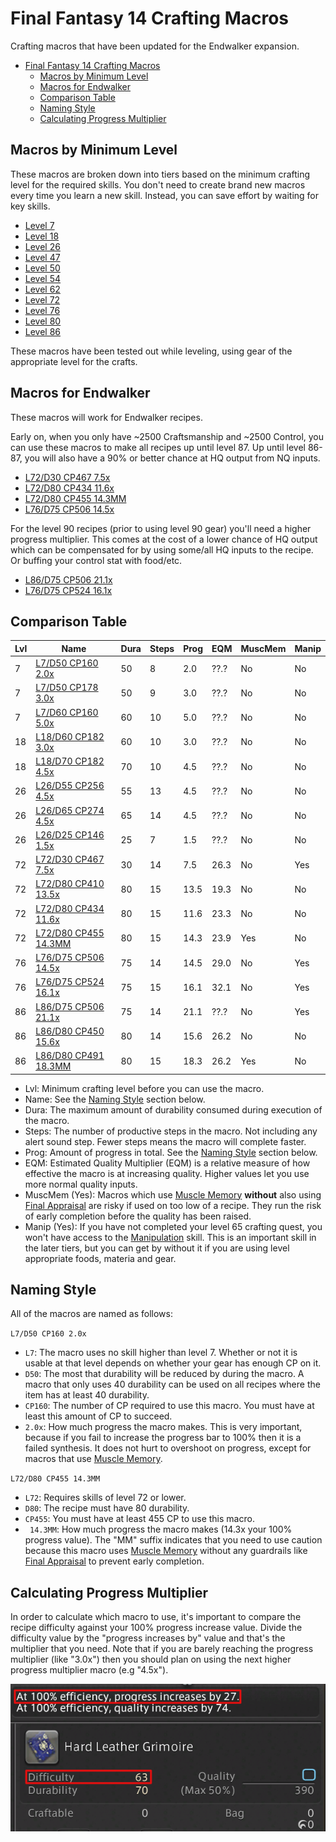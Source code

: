 # Final Fantasy 14 Crafting Macros

Crafting macros that have been updated for the Endwalker expansion.

- [Final Fantasy 14 Crafting Macros](#final-fantasy-14-crafting-macros)
  - [Macros by Minimum Level](#macros-by-minimum-level)
  - [Macros for Endwalker](#macros-for-endwalker)
  - [Comparison Table](#comparison-table)
  - [Naming Style](#naming-style)
  - [Calculating Progress Multiplier](#calculating-progress-multiplier)

## Macros by Minimum Level

These macros are broken down into tiers based on the minimum crafting level for the required skills.  You don't need to create brand new macros every time you learn a new skill.  Instead, you can save effort by waiting for key skills.

- [Level 7](Level7CraftingMacros.md)
- [Level 18](Level18CraftingMacros.md)
- [Level 26](Level26CraftingMacros.md)
- [Level 47](Level47CraftingMacros.md)
- [Level 50](Level50CraftingMacros.md)
- [Level 54](Level54CraftingMacros.md)
- [Level 62](Level62CraftingMacros.md)
- [Level 72](Level72CraftingMacros.md)
- [Level 76](Level76CraftingMacros.md)
- [Level 80](Level80CraftingMacros.md)
- [Level 86](Level86CraftingMacros.md)

These macros have been tested out while leveling, using gear of the appropriate level for the crafts.

## Macros for Endwalker

These macros will work for Endwalker recipes. 

Early on, when you only have ~2500 Craftsmanship and ~2500 Control, you can use these macros to make all recipes up until level 87.  Up until level 86-87, you will also have a 90% or better chance at HQ output from NQ inputs.

- [L72/D30 CP467 7.5x](Level72CraftingMacros.md)
- [L72/D80 CP434 11.6x](Level72CraftingMacros.md)
- [L72/D80 CP455 14.3MM](Level72CraftingMacros.md)
- [L76/D75 CP506 14.5x](Level76CraftingMacros.md)

For the level 90 recipes (prior to using level 90 gear) you'll need a higher progress multiplier.  This comes at the cost of a lower chance of HQ output which can be compensated for by using some/all HQ inputs to the recipe.  Or buffing your control stat with food/etc.

- [L86/D75 CP506 21.1x](Level86CraftingMacros.md)
- [L76/D75 CP524 16.1x](Level76CraftingMacros.md)

## Comparison Table

| Lvl | Name                                             | Dura | Steps | Prog | EQM  | MuscMem | Manip |
| --- | ------------------------------------------------ | ---- | ----- | ---- | ---- | ------- | ----- |
| 7   | [L7/D50 CP160 2.0x](Level7CraftingMacros.md)     | 50   | 8     | 2.0  | ??.? | No      | No    |
| 7   | [L7/D50 CP178 3.0x](Level7CraftingMacros.md)     | 50   | 9     | 3.0  | ??.? | No      | No    |
| 7   | [L7/D60 CP160 5.0x](Level7CraftingMacros.md)     | 60   | 10    | 5.0  | ??.? | No      | No    |
| 18  | [L18/D60 CP182 3.0x](Level18CraftingMacros.md)   | 60   | 10    | 3.0  | ??.? | No      | No    |
| 18  | [L18/D70 CP182 4.5x](Level18CraftingMacros.md)   | 70   | 10    | 4.5  | ??.? | No      | No    |
| 26  | [L26/D55 CP256 4.5x](Level26CraftingMacros.md)   | 55   | 13    | 4.5  | ??.? | No      | No    |
| 26  | [L26/D65 CP274 4.5x](Level26CraftingMacros.md)   | 65   | 14    | 4.5  | ??.? | No      | No    |
| 26  | [L26/D25 CP146 1.5x](Level26CraftingMacros.md)   | 25   | 7     | 1.5  | ??.? | No      | No    |
| 72  | [L72/D30 CP467 7.5x](Level72CraftingMacros.md)   | 30   | 14    | 7.5  | 26.3 | No      | Yes   |
| 72  | [L72/D80 CP410 13.5x](Level72CraftingMacros.md)  | 80   | 15    | 13.5 | 19.3 | No      | No    |
| 72  | [L72/D80 CP434 11.6x](Level72CraftingMacros.md)  | 80   | 15    | 11.6 | 23.3 | No      | No    |
| 72  | [L72/D80 CP455 14.3MM](Level72CraftingMacros.md) | 80   | 15    | 14.3 | 23.9 | Yes     | No    |
| 76  | [L76/D75 CP506 14.5x](Level76CraftingMacros.md)  | 75   | 14    | 14.5 | 29.0 | No      | Yes   |
| 76  | [L76/D75 CP524 16.1x](Level76CraftingMacros.md)  | 75   | 15    | 16.1 | 32.1 | No      | Yes   |
| 86  | [L86/D75 CP506 21.1x](Level86CraftingMacros.md)  | 75   | 14    | 21.1 | ??.? | No      | Yes   |
| 86  | [L86/D80 CP450 15.6x](Level86CraftingMacros.md)  | 80   | 14    | 15.6 | 26.2 | No      | No    |
| 86  | [L86/D80 CP491 18.3MM](Level86CraftingMacros.md) | 80   | 15    | 18.3 | 26.2 | Yes     | No    |

- Lvl: Minimum crafting level before you can use the macro.
- Name: See the [Naming Style](#naming-style) section below.
- Dura: The maximum amount of durability consumed during execution of the macro.
- Steps: The number of productive steps in the macro.  Not including any alert sound step.  Fewer steps means the macro will complete faster.
- Prog: Amount of progress in total. See the [Naming Style](#naming-style) section below.
- EQM: Estimated Quality Multiplier (EQM) is a relative measure of how effective the macro is at increasing quality. Higher values let you use more normal quality inputs.
- MuscMem (Yes): Macros which use [Muscle Memory](https://ffxiv.consolegameswiki.com/wiki/Muscle_Memory) **without** also using [Final Appraisal](https://ffxiv.consolegameswiki.com/wiki/Final_Appraisal) are risky if used on too low of a recipe.  They run the risk of early completion before the quality has been raised.
- Manip (Yes): If you have not completed your level 65 crafting quest, you won't have access to the [Manipulation](https://ffxiv.consolegameswiki.com/wiki/Manipulation) skill.  This is an important skill in the later tiers, but you can get by without it if you are using level appropriate foods, materia and gear.

## Naming Style

All of the macros are named as follows:

`L7/D50 CP160 2.0x`

- `L7`: The macro uses no skill higher than level 7.  Whether or not it is usable at that level depends on whether your gear has enough CP on it.
- `D50`: The most that durability will be reduced by during the macro.  A macro that only uses 40 durability can be used on all recipes where the item has at least 40 durability.
- `CP160`: The number of CP required to use this macro.  You must have at least this amount of CP to succeed.  
- `2.0x`: How much progress the macro makes.  This is very important, because if you fail to increase the progress bar to 100% then it is a failed synthesis.  It does not hurt to overshoot on progress, except for macros that use [Muscle Memory](https://ffxiv.consolegameswiki.com/wiki/Muscle_Memory).

`L72/D80 CP455 14.3MM`

- `L72`: Requires skills of level 72 or lower.
- `D80`: The recipe must have 80 durability.
- `CP455`: You must have at least 455 CP to use this macro.
- ` 14.3MM`: How much progress the macro makes (14.3x your 100% progress value). The "MM" suffix indicates that you need to use caution because this macro uses [Muscle Memory](https://ffxiv.consolegameswiki.com/wiki/Muscle_Memory) without any guardrails like [Final Appraisal](https://ffxiv.consolegameswiki.com/wiki/Final_Appraisal) to prevent early completion.

## Calculating Progress Multiplier

In order to calculate which macro to use, it's important to compare the recipe difficulty against your 100% progress increase value.  Divide the difficulty value by the "progress increases by" value and that's the multiplier that you need.  Note that if you are barely reaching the progress multiplier (like "3.0x") then you should plan on using the next higher progress multiplier macro (e.g "4.5x").

![Difficulty vs Progress](imgs/DifficultyProgress1Highlight.png)
